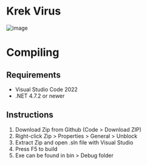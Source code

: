 # Krek Virus
![image](https://user-images.githubusercontent.com/89324870/209416237-4a160a73-ae60-4bd6-9215-1c959061477a.png)

# Compiling
## Requirements
- Visual Studio Code 2022
- .NET 4.7.2 or newer

## Instructions
1. Download Zip from Github (Code > Download ZIP)
2. Right-click Zip > Properties > General > Unblock
3. Extract Zip and open .sln file with Visual Studio
4. Press F5 to build
5. Exe can be found in bin > Debug folder
